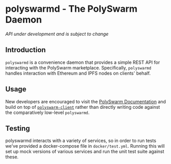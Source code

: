 # polyswarmd - The PolySwarm Daemon

*API under development and is subject to change*

## Introduction

`polyswarmd` is a convenience daemon that provides a simple REST API for interacting with the PolySwarm marketplace. Specifically, `polyswarmd` handles interaction with Ethereum and IPFS nodes on clients' behalf.

## Usage

New developers are encouraged to visit the [PolySwarm Documentation](https://docs.polyswarm.io) and build on top of [`polyswarm-client`](https://github.com/polyswarm/polyswarm-client) rather than directly writing code against the comparatively low-level `polyswarmd`.

## Testing

polyswarmd interacts with a variety of services, so in order to run tests we've provided a docker-compose file in `docker/test.yml`.
Running this will set up mock versions of various services and run the unit test suite against these.

